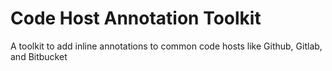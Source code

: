 # Code Host Annotation Toolkit

A toolkit to add inline annotations to common code hosts like Github, Gitlab, and Bitbucket

